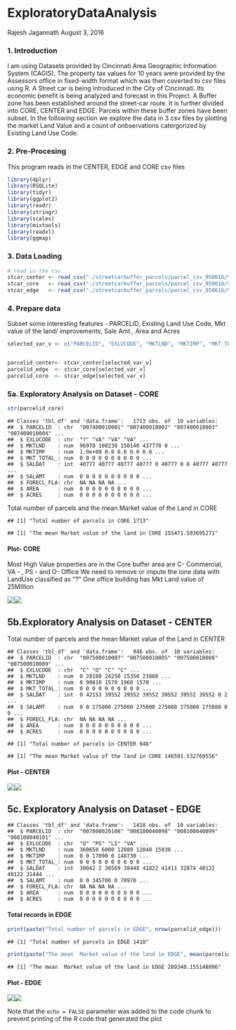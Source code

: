 ExploratoryDataAnalysis
================
Rajesh Jagannath
August 3, 2016

### 1. Introduction

I am using Datasets provided by Cincinnati Area Geographic Information System (CAGIS). The property tax values for 10 years were provided by the Assessors office in fixed-width format which was then coverted to csv files using R. A Street car is being introduced in the City of Cincinnati. Its economic benefit is being analyzed and forecast in this Project. A Buffer zone has been established around the street-car route. It is further divided into CORE, CENTER and EDGE. Parcels within these buffer zones have been subset. In the following section we explore the data in 3 csv files by plotting the market Land Value and a count of onbservations catergorized by Existing Land Use Code.

### 2. Pre-Procesing

This program reads in the CENTER, EDGE and CORE csv files

``` r
library(dplyr)
library(RSQLite)
library(tidyr)
library(ggplot2)
library(readr)
library(stringr)
library(scales)
library(mixtools)
library(readxl)
library(ggmap)
```

### 3. Data Loading

``` r
# read in the csv 
stcar_center <- read_csv("./streetcarbuffer_parcels/parcel_csv_050616/StreetCarParcels_CENTER.csv")
stcar_core   <- read_csv("./streetcarbuffer_parcels/parcel_csv_050616/StreetCarParcels_CORE.csv")
stcar_edge   <- read_csv("./streetcarbuffer_parcels/parcel_csv_050616/StreetCarParcels_EDGE.csv")
```

### 4. Prepare data

Subset some interesting features - PARCELID, Existing Land Use Code, Mkt value of the land/ improvements, Sale Amt., Area and Acres

``` r
selected_var_v <- c("PARCELID", "EXLUCODE", "MKTLND", "MKTIMP", "MKT_TOTAL_", "SALDAT","SALAMT","FORECL_FLA", "AREA","ACRES")


parcelid_center<- stcar_center[selected_var_v]
parcelid_edge  <- stcar_core[selected_var_v]
parcelid_core  <- stcar_edge[selected_var_v]
```

### 5a. Exploratory Analysis on Dataset - CORE

``` r
str(parcelid_core)
```

    ## Classes 'tbl_df' and 'data.frame':   1713 obs. of  10 variables:
    ##  $ PARCELID  : chr  "007400010001" "007400010002" "007400010003" "007400010004" ...
    ##  $ EXLUCODE  : chr  "?" "VA" "VA" "VA" ...
    ##  $ MKTLND    : num  96970 108230 150140 437770 0 ...
    ##  $ MKTIMP    : num  1.9e+08 0.0 0.0 0.0 0.0 ...
    ##  $ MKT_TOTAL_: num  0 0 0 0 0 0 0 0 0 0 ...
    ##  $ SALDAT    : int  40777 40777 40777 40777 0 40777 0 0 40777 40777 ...
    ##  $ SALAMT    : num  0 0 0 0 0 0 0 0 0 0 ...
    ##  $ FORECL_FLA: chr  NA NA NA NA ...
    ##  $ AREA      : num  0 0 0 0 0 0 0 0 0 0 ...
    ##  $ ACRES     : num  0 0 0 0 0 0 0 0 0 0 ...

Total number of parcels and the mean Market value of the Land in CORE

    ## [1] "Total number of parcels in CORE 1713"

    ## [1] "The mean Market value of the land in CORE 155471.593695271"

#### Plot- CORE

Most High Value properties are in the Core buffer area are C- Commercial, VA - , PS - and O- Office We need to remove or impute the lone data with LandUse classified as "?" One office building has Mkt Land value of 25Million

![](ExploratoryDataAnalysis_files/figure-markdown_github/coreplots-1.png)![](ExploratoryDataAnalysis_files/figure-markdown_github/coreplots-2.png)

5b.Exploratory Analysis on Dataset - CENTER
-------------------------------------------

Total number of parcels and the mean Market value of the Land in CENTER

    ## Classes 'tbl_df' and 'data.frame':   946 obs. of  10 variables:
    ##  $ PARCELID  : chr  "007500010007" "007500010005" "007500010008" "007500010009" ...
    ##  $ EXLUCODE  : chr  "C" "O" "C" "C" ...
    ##  $ MKTLND    : num  0 28180 24250 25350 23880 ...
    ##  $ MKTIMP    : num  0 90810 1570 1960 1570 ...
    ##  $ MKT_TOTAL_: num  0 0 0 0 0 0 0 0 0 0 ...
    ##  $ SALDAT    : int  0 42153 39552 39552 39552 39552 39552 39552 0 2 ...
    ##  $ SALAMT    : num  0 0 275000 275000 275000 275000 275000 275000 0 0 ...
    ##  $ FORECL_FLA: chr  NA NA NA NA ...
    ##  $ AREA      : num  0 0 0 0 0 0 0 0 0 0 ...
    ##  $ ACRES     : num  0 0 0 0 0 0 0 0 0 0 ...

    ## [1] "Total number of parcels in CENTER 946"

    ## [1] "The mean Market value of the land in CORE 146591.532769556"

#### Plot - CENTER

![](ExploratoryDataAnalysis_files/figure-markdown_github/unnamed-chunk-8-1.png)![](ExploratoryDataAnalysis_files/figure-markdown_github/unnamed-chunk-8-2.png)

5c. Exploratory Analysis on Dataset - EDGE
------------------------------------------

    ## Classes 'tbl_df' and 'data.frame':   1418 obs. of  10 variables:
    ##  $ PARCELID  : chr  "007800020108" "008100040098" "008100040099" "008100040101" ...
    ##  $ EXLUCODE  : chr  "O" "PS" "LI" "VA" ...
    ##  $ MKTLND    : num  360650 6000 12080 12040 15030 ...
    ##  $ MKTIMP    : num  0 0 17090 0 148730 ...
    ##  $ MKT_TOTAL_: num  0 0 0 0 0 0 0 0 0 0 ...
    ##  $ SALDAT    : int  30042 2 38569 38448 41822 41411 32874 40122 40122 31444 ...
    ##  $ SALAMT    : num  0 0 345700 0 70970 ...
    ##  $ FORECL_FLA: chr  NA NA NA NA ...
    ##  $ AREA      : num  0 0 0 0 0 0 0 0 0 0 ...
    ##  $ ACRES     : num  0 0 0 0 0 0 0 0 0 0 ...

#### Total records in EDGE

``` r
print(paste("Total number of parcels in EDGE", nrow(parcelid_edge)))
```

    ## [1] "Total number of parcels in EDGE 1418"

``` r
print(paste("The mean  Market value of the land in EDGE", mean(parcelid_edge$MKTLND)))
```

    ## [1] "The mean  Market value of the land in EDGE 289340.155148096"

#### Plot - EDGE

![](ExploratoryDataAnalysis_files/figure-markdown_github/unnamed-chunk-11-1.png)![](ExploratoryDataAnalysis_files/figure-markdown_github/unnamed-chunk-11-2.png)

Note that the `echo = FALSE` parameter was added to the code chunk to prevent printing of the R code that generated the plot.
